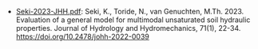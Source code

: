 - [Seki-2023-JHH.pdf](Seki-2023-JHH.pdf): Seki, K., Toride, N., van Genuchten, M.Th. 2023. Evaluation of a general model for multimodal unsaturated soil hydraulic properties. Journal of Hydrology and Hydromechanics, 71(1), 22-34. https://doi.org/10.2478/johh-2022-0039
